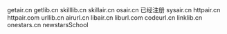 getair.cn
getlib.cn
skilllib.cn
skillair.cn
osair.cn 已经注册
sysair.cn
httpair.cn
httpair.com
urllib.cn
airurl.cn
libair.cn
liburl.com
codeurl.cn
linklib.cn
onestars.cn
newstarsSchool
